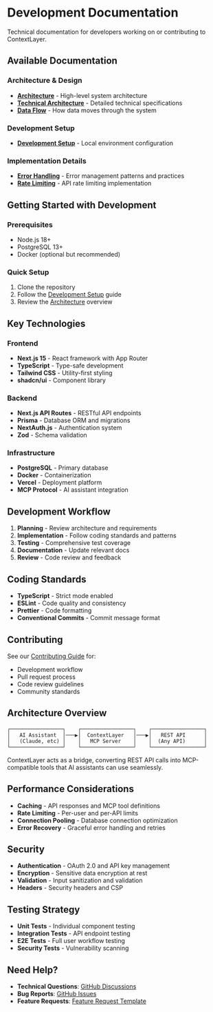 # Development Documentation

Technical documentation for developers working on or contributing to ContextLayer.

## Available Documentation

### Architecture & Design

- **[Architecture](./architecture.md)** - High-level system architecture
- **[Technical Architecture](./technical-architecture.md)** - Detailed technical specifications
- **[Data Flow](./data-flow.md)** - How data moves through the system

### Development Setup

- **[Development Setup](./development-setup.md)** - Local environment configuration

### Implementation Details

- **[Error Handling](./error-handling.md)** - Error management patterns and practices
- **[Rate Limiting](./rate-limiting.md)** - API rate limiting implementation

## Getting Started with Development

### Prerequisites

- Node.js 18+
- PostgreSQL 13+
- Docker (optional but recommended)

### Quick Setup

1. Clone the repository
2. Follow the [Development Setup](./development-setup.md) guide
3. Review the [Architecture](./architecture.md) overview

## Key Technologies

### Frontend

- **Next.js 15** - React framework with App Router
- **TypeScript** - Type-safe development
- **Tailwind CSS** - Utility-first styling
- **shadcn/ui** - Component library

### Backend

- **Next.js API Routes** - RESTful API endpoints
- **Prisma** - Database ORM and migrations
- **NextAuth.js** - Authentication system
- **Zod** - Schema validation

### Infrastructure

- **PostgreSQL** - Primary database
- **Docker** - Containerization
- **Vercel** - Deployment platform
- **MCP Protocol** - AI assistant integration

## Development Workflow

1. **Planning** - Review architecture and requirements
2. **Implementation** - Follow coding standards and patterns
3. **Testing** - Comprehensive test coverage
4. **Documentation** - Update relevant docs
5. **Review** - Code review and feedback

## Coding Standards

- **TypeScript** - Strict mode enabled
- **ESLint** - Code quality and consistency
- **Prettier** - Code formatting
- **Conventional Commits** - Commit message format

## Contributing

See our [Contributing Guide](../../CONTRIBUTING.md) for:

- Development workflow
- Pull request process
- Code review guidelines
- Community standards

## Architecture Overview

```
┌─────────────────┐    ┌─────────────────┐    ┌─────────────────┐
│   AI Assistant  │───▶│  ContextLayer   │───▶│   REST API      │
│   (Claude, etc) │    │   MCP Server    │    │  (Any API)      │
└─────────────────┘    └─────────────────┘    └─────────────────┘
```

ContextLayer acts as a bridge, converting REST API calls into MCP-compatible tools that AI assistants can use seamlessly.

## Performance Considerations

- **Caching** - API responses and MCP tool definitions
- **Rate Limiting** - Per-user and per-API limits
- **Connection Pooling** - Database connection optimization
- **Error Recovery** - Graceful error handling and retries

## Security

- **Authentication** - OAuth 2.0 and API key management
- **Encryption** - Sensitive data encryption at rest
- **Validation** - Input sanitization and validation
- **Headers** - Security headers and CSP

## Testing Strategy

- **Unit Tests** - Individual component testing
- **Integration Tests** - API endpoint testing
- **E2E Tests** - Full user workflow testing
- **Security Tests** - Vulnerability scanning

## Need Help?

- **Technical Questions**: [GitHub Discussions](https://github.com/Joel-hanson/contextlayer/discussions)
- **Bug Reports**: [GitHub Issues](https://github.com/Joel-hanson/contextlayer/issues)
- **Feature Requests**: [Feature Request Template](https://github.com/Joel-hanson/contextlayer/issues/new?template=feature_request.md)
